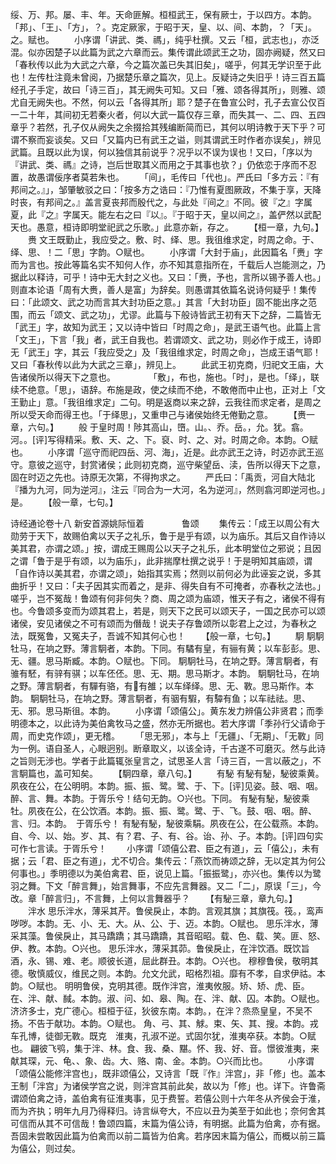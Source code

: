 <!-- { "loadSidebar": true } -->
绥、万、邦。屡、丰、年。天命匪解。桓桓武王，保有厥士，于以四方。本韵。「邦」、「王」、「方」，？。克定厥家，于昭于天，皇、以、间、本韵，？「天」。之。赋也。
　　小序谓「讲武、类、禡」，纯乎杜撰。又云「桓，武志也」，亦泛混。似亦因楚子以此篇为武之六章而云。集传谓此颂武王之功，固亦阙疑，然又曰「春秋传以此为大武之六章，今之篇次盖已失其旧矣」，嗟乎，何其无学识至于此也！左传杜注竟未曾阅，乃据楚乐章之篇次，见上。反疑诗之失旧乎！诗三百五篇经孔子手定，故曰「诗三百」，其无阙失可知。又曰「雅、颂各得其所」，则雅、颂尤自无阙失也。不然，何以云「各得其所」耶？楚子在鲁宣公时，孔子去宣公仅百一二十年，其间初无若秦火者，何以大武一篇仅存三章，而失其一、二、四、五四章乎？若然，孔子仅从阙失之余掇拾其残编断简而已，其何以明诗教于天下乎？可谓不察而妄谈矣。又曰「又篇内已有武王之谥，则其谓武王时作者亦误矣」，辨见武篇。且既以此为误，何以独信其前说乎？况乎以不误为误也！又曰，「序以为『讲武、类、禡』之诗，岂后世取其义而用之于其事也欤？」仍依恋于序而不忍置，故愚谓佞序者莫若朱也。
　　「间」，毛传曰「代也」。严氏曰「多方云：『有邦间之。』」，邹肇敏驳之曰：「按多方之诰曰：『乃惟有夏图厥政，不集于享，天降时丧，有邦间之。』盖言夏丧邦而殷代之，与此处『间之』不同。彼『之』字属夏，此『之』字属天。能左右之曰『以』。『于昭于天，皇以间之』，盖俨然以武配天也。愚意，桓诗即明堂祀武之乐歌。」此意亦新，存之。
　　【桓一章，九句。】
　　赉
文王既勤止，我应受之。敷、时、绎、思。我徂维求定，时周之命。于、绎、思、！二「思」字韵。○赋也。
　　小序谓「大封于庙」，此因篇名「赉」字而为言也。按此等篇名实不知何人作，亦不知其意指所在，千载后人岂能测之，乃据此以释诗，可乎！诗中无大封之义也。又曰：「赉，予也，言所以锡予善人也。」则直本论语「周有大赉，善人是富」为辞矣。则愚谓其依篇名说诗何疑乎！集传曰：「此颂文、武之功而言其大封功臣之意。」其言「大封功臣」固不能出序之范围，而云「颂文、武之功」，尤谬。此篇与下般诗皆武王初有天下之辞，二篇皆无「武王」字，故知为武王；又以诗中皆曰「时周之命」，是武王语气也。此篇上言「文王」，下言「我」者，武王自我也。若谓颂文、武之功，则必作于成王，诗即无「武王」字，其云「我应受之」及「我徂维求定，时周之命」，岂成王语气耶！又曰「春秋传以此为大武之三章」，辨见上。
　　此武王初克商，归祀文王庙，大告诸侯所以得天下之意也。
　　　　「敷」，布也，施也。「时」，是也。「绎」，联续不绝意。「思」，语辞。布施是政，使之续而不绝，不敢倦而中止也，正对上「文王勤止」意。「我徂维求定」二句。明是返商以来之辞，云我往而求定者，是周之所以受天命而得王也。「于绎思」，又重申己与诸侯始终无倦勤之意。
　　【赉一章，六句。】
　　般
于皇时周！陟其高山，嶞。山。、乔。岳。，允。犹。翕。河。。[评]写得精采。敷、天、之、下。裒、时、之、对。时周之命。本韵。○赋也。
　　小序谓「巡守而祀四岳、河、海」，近是。此亦武王之诗，时迈亦武王巡守。意彼之巡守，封赏诸侯；此则初克商，巡守柴望岳、渎，告所以得天下之意，固在时迈之先也。诗原无次第，不得拘求之。
　　严氏曰：「禹贡，河自大陆北『播为九河，同为逆河』，注云『同合为一大河，名为逆河』，然则翕河即逆河也。」是。
　　【般一章，七句。】

诗经通论卷十八
新安首源姚际恒着
　　　　鲁颂
　　集传云：「成王以周公有大勋劳于天下，故赐伯禽以天子之礼乐，鲁于是乎有颂，以为庙乐。其后又自作诗以美其君，亦谓之颂。」按，谓成王赐周公以天子之礼乐，此本明堂位之邪说；且因之谓「鲁于是乎有颂，以为庙乐」，此非揣摩杜撰之说乎！于是明知其庙颂，谓「自作诗以美其君，亦谓之颂」，始指其实焉；然则以前何必为此诬妄之说，多其曲折乎！又曰：「夫子因其实而着之，是非、得失自有不可掩者，亦春秋之法也。」嗟乎，岂不冤哉！鲁颂有何非何失？商、周之颂为庙颂，惟天子有之，诸侯不得有也。今鲁颂多变而为颂其君上，若是，则天下之民可以颂天子，一国之民亦可以颂诸侯，安见诸侯之不可有颂而为僭哉！说夫子存鲁颂所以彰君上之过，为春秋之法，既冤鲁，又冤夫子，吾诚不知其何心也！
　　【般一章，七句。】
　　駉
駉駉牡马，在垧之野。薄言駉者，本韵。下同。有驈有皇，有骊有黄；以车彭彭。思、无、疆。思马斯臧。本韵。○赋也。下同。
駉駉牡马，在垧之野。薄言駉者，有骓有駓，有骍有骐；以车伾伾。思、无、期。思马斯才。本韵。
駉駉牡马，在垧之野。薄言駉者，有驒有骆，有有雒；以车绎绎。思、无、斁。思马斯作。本韵。
駉駉牡马，在垧之野。薄言駉者，有骃有騢，有驔有鱼；以车祛祛。思、无、邪。思马斯徂。本韵。
　　小序谓「颂僖公」。黄东发力辨僖公非贤君；而季明德本之，以此诗为美伯禽牧马之盛，然亦无所据也。若大序谓「季孙行父请命于周，而史克作颂」，更无稽。
　　「思无邪」，本与上「无疆」、「无期」、「无斁」同为一例。语自圣人，心眼迥别。断章取义，以该全诗，千古遂不可磨灭。然与此诗之旨则无涉也。学者于此篇辄张皇言之，试思圣人言「诗三百，一言以蔽之」，不言駉篇也，盖可知矣。
　　【駉四章，章八句。】
　　有駜
有駜有駜，駜彼乘黄。夙夜在公，在公明明。本韵。振、振、鹭。鹭、于、下。[评]见姿。鼓、咽、咽。醉、言、舞。本韵。于胥乐兮！结句无韵。○兴也。下同。
有駜有駜，駜彼乘牡。夙夜在公，在公饮酒。本韵。振、振、鹭。鹭、于、飞。鼓、咽、咽。醉、言、归。本韵。　于胥乐兮！
有駜有駜，駜彼乘駽。夙夜在公，在公载燕。本韵。自、今、以、始。岁、其、有？君、子、有、谷。诒、孙、子。本韵。[评]四句实可作七言读。于胥乐兮！
　　小序谓「颂僖公君、臣之有道」，云「僖公」，未有据；云「君、臣之有道」，尤不切合。集传云：「燕饮而祷颂之辞，无以定其为何公何事也。」季明德以为美伯禽君、臣，说见上篇。「振振鹭」，亦兴也。集传以为鹭羽之舞。下文「醉言舞」，始言舞事，不应先言舞器。又二「二」，原误「三」，今改。章「醉言归」，不言舞，上何以言舞器乎？
　　【有駜三章，章九句。】
　　泮水
思乐泮水，薄采其芹。鲁侯戾止，本韵。言观其旗；其旗筏。筏。，鸾声哕哕。本韵。无、小、无、大。从、公、于、迈。本韵。○赋也。
思乐泮水，薄采其藻。鲁侯戾止，其马蹻蹻；其马蹻蹻，其音昭昭。载、色、载、笑。匪、怒、伊、教。本韵。○兴也。
思乐泮水，薄采其茆。鲁侯戾止，在泮饮酒。既饮旨酒，永、锡、难、老。顺彼长道，屈此群丑。本韵。○兴也。
穆穆鲁侯，敬明其德。敬慎威仪，维民之则。本韵。允文允武，昭格烈祖。靡有不孝，自求伊祜。本韵。○赋也。
明明鲁侯，克明其德。既作泮宫，淮夷攸服。矫、矫、虎、臣。在、泮、献、馘。本韵。淑、问、如、皋、陶。在、泮、献、囚。本韵。○赋也。
济济多士，克广德心。桓桓于征，狄彼东南。本韵。，在泮？烝烝皇皇，不吴不扬。不告于献功。本韵。○赋也。
角、弓、其、觩。束、矢、其、搜。本韵。戎车孔博，徒御无斁。既克　淮夷，孔淑不逆。式固尔犹，淮夷卒获。本韵。○赋也。
翩彼飞鸮，集于泮、林。食、我、桑、黮。怀、我、好、音。憬彼淮夷，来献其琛，元、龟、、象、齿。大、赂、南、金。本韵。○兴而比也。
　　小序谓「颂僖公能修泮宫也」，既非颂僖公，又诗言「既『作』泮宫」，非「修」也。盖本王制「泮宫」为诸侯学宫之说，则泮宫其前此矣，故以为「修」也。详下。许鲁斋谓颂伯禽之诗，盖伯禽有征淮夷事，见于费誓。若僖公则十六年冬从齐侯会于淮，而为齐执；明年九月乃得释归。诗言纵夸大，不应以丑为美至于如此也；奈何舍其可信而从其不可信哉！鲁颂四篇，末篇为僖公诗，有明据。此篇为伯禽，亦有据。吾固未尝敢因此篇为伯禽而以前二篇皆为伯禽。若序因末篇为僖公，而概以前三篇为僖公，则过矣。
